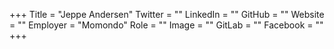 +++
Title = "Jeppe Andersen"
Twitter = ""
LinkedIn = ""
GitHub = ""
Website = ""
Employer = "Momondo"
Role = ""
Image = ""
GitLab = ""
Facebook = ""
+++
